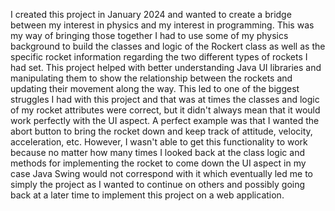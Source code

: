 I created this project in January 2024 and wanted to create a bridge between my interest in physics and my interest in programming. This was my way of bringing those together I had to use some of my physics background to build the classes and logic of the Rockert class as well as the specific rocket information regarding the two different types of rockets I had set. 
This project  helped with better understanding Java UI libraries and manipulating them to show the relationship between the rockets and updating their movement along the way. This led to one of the biggest struggles I had with this project and that was at times the classes and logic of my rocket attributes were correct, but it didn't always mean that it would work perfectly with the UI aspect.
A perfect example was that I wanted the abort button to bring the rocket down and keep track of attitude, velocity, acceleration, etc. However, I wasn't able to get this functionality to work because no matter how many times I looked back at the class logic and methods for implementing the rocket to come down the UI aspect in my case Java Swing would not correspond with it which eventually led me to simply the project as I wanted to continue on others and possibly going back at a later time to implement this project on a web application.
